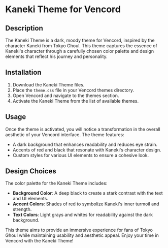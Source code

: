 # Kaneki Theme for Vencord

## Description
The Kaneki Theme is a dark, moody theme for Vencord, inspired by the character Kaneki from Tokyo Ghoul. This theme captures the essence of Kaneki's character through a carefully chosen color palette and design elements that reflect his journey and personality.

## Installation
1. Download the Kaneki Theme files.
2. Place the `theme.css` file in your Vencord themes directory.
3. Open Vencord and navigate to the themes section.
4. Activate the Kaneki Theme from the list of available themes.

## Usage
Once the theme is activated, you will notice a transformation in the overall aesthetic of your Vencord interface. The theme features:
- A dark background that enhances readability and reduces eye strain.
- Accents of red and black that resonate with Kaneki's character design.
- Custom styles for various UI elements to ensure a cohesive look.

## Design Choices
The color palette for the Kaneki Theme includes:
- **Background Color**: A deep black to create a stark contrast with the text and UI elements.
- **Accent Colors**: Shades of red to symbolize Kaneki's inner turmoil and strength.
- **Text Colors**: Light grays and whites for readability against the dark background.

This theme aims to provide an immersive experience for fans of Tokyo Ghoul while maintaining usability and aesthetic appeal. Enjoy your time in Vencord with the Kaneki Theme!